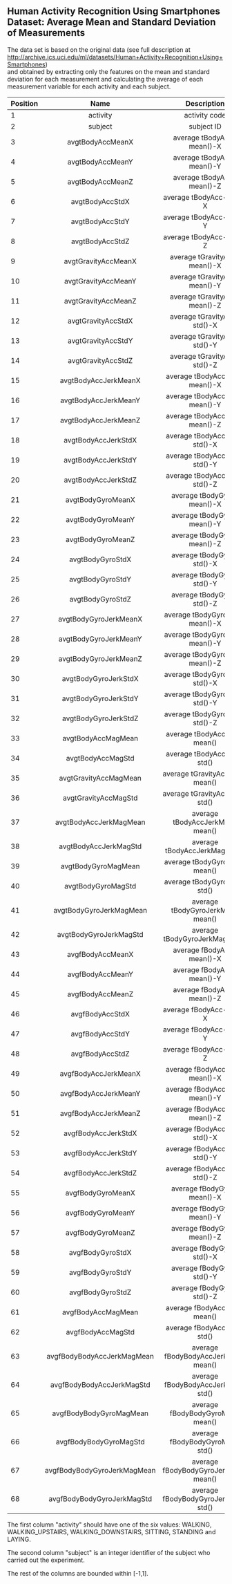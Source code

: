 ## Human Activity Recognition Using Smartphones Dataset: Average Mean and Standard Deviation of Measurements

The data set is based on the original data 
(see full description at http://archive.ics.uci.edu/ml/datasets/Human+Activity+Recognition+Using+Smartphones)  
and obtained by extracting only the features on the mean and standard deviation for each measurement and calculating
the average of each measurement variable for each activity and each subject.

| Position      |Name    | Description |
| ------------- |:-------------:|:-------------:|
|1|activity| activity code|
|2|subject| subject ID |
|3|avgtBodyAccMeanX|average tBodyAcc-mean()-X|
|4|avgtBodyAccMeanY|average tBodyAcc-mean()-Y|
|5|avgtBodyAccMeanZ|average tBodyAcc-mean()-Z|
|6|avgtBodyAccStdX|average tBodyAcc-std()-X|
|7|avgtBodyAccStdY|average tBodyAcc-std()-Y|
|8|avgtBodyAccStdZ|average tBodyAcc-std()-Z|
|9|avgtGravityAccMeanX|average tGravityAcc-mean()-X|
|10|avgtGravityAccMeanY|average tGravityAcc-mean()-Y|
|11|avgtGravityAccMeanZ|average tGravityAcc-mean()-Z|
|12|avgtGravityAccStdX|average tGravityAcc-std()-X|
|13|avgtGravityAccStdY|average tGravityAcc-std()-Y|
|14|avgtGravityAccStdZ|average tGravityAcc-std()-Z|
|15|avgtBodyAccJerkMeanX|average tBodyAccJerk-mean()-X|
|16|avgtBodyAccJerkMeanY|average tBodyAccJerk-mean()-Y|
|17|avgtBodyAccJerkMeanZ|average tBodyAccJerk-mean()-Z|
|18|avgtBodyAccJerkStdX|average tBodyAccJerk-std()-X|
|19|avgtBodyAccJerkStdY|average tBodyAccJerk-std()-Y|
|20|avgtBodyAccJerkStdZ|average tBodyAccJerk-std()-Z|
|21|avgtBodyGyroMeanX|average tBodyGyro-mean()-X|
|22|avgtBodyGyroMeanY|average tBodyGyro-mean()-Y|
|23|avgtBodyGyroMeanZ|average tBodyGyro-mean()-Z|
|24|avgtBodyGyroStdX|average tBodyGyro-std()-X|
|25|avgtBodyGyroStdY|average tBodyGyro-std()-Y|
|26|avgtBodyGyroStdZ|average tBodyGyro-std()-Z|
|27|avgtBodyGyroJerkMeanX|average tBodyGyroJerk-mean()-X|
|28|avgtBodyGyroJerkMeanY|average tBodyGyroJerk-mean()-Y|
|29|avgtBodyGyroJerkMeanZ|average tBodyGyroJerk-mean()-Z|
|30|avgtBodyGyroJerkStdX|average tBodyGyroJerk-std()-X|
|31|avgtBodyGyroJerkStdY|average tBodyGyroJerk-std()-Y|
|32|avgtBodyGyroJerkStdZ|average tBodyGyroJerk-std()-Z|
|33|avgtBodyAccMagMean|average tBodyAccMag-mean()|
|34|avgtBodyAccMagStd|average tBodyAccMag-std()|
|35|avgtGravityAccMagMean|average tGravityAccMag-mean()|
|36|avgtGravityAccMagStd|average tGravityAccMag-std()|
|37|avgtBodyAccJerkMagMean|average tBodyAccJerkMag-mean()|
|38|avgtBodyAccJerkMagStd|average tBodyAccJerkMag-std()|
|39|avgtBodyGyroMagMean|average tBodyGyroMag-mean()|
|40|avgtBodyGyroMagStd|average tBodyGyroMag-std()|
|41|avgtBodyGyroJerkMagMean|average tBodyGyroJerkMag-mean()|
|42|avgtBodyGyroJerkMagStd|average tBodyGyroJerkMag-std()|
|43|avgfBodyAccMeanX|average fBodyAcc-mean()-X|
|44|avgfBodyAccMeanY|average fBodyAcc-mean()-Y|
|45|avgfBodyAccMeanZ|average fBodyAcc-mean()-Z|
|46|avgfBodyAccStdX|average fBodyAcc-std()-X|
|47|avgfBodyAccStdY|average fBodyAcc-std()-Y|
|48|avgfBodyAccStdZ|average fBodyAcc-std()-Z|
|49|avgfBodyAccJerkMeanX|average fBodyAccJerk-mean()-X|
|50|avgfBodyAccJerkMeanY|average fBodyAccJerk-mean()-Y|
|51|avgfBodyAccJerkMeanZ|average fBodyAccJerk-mean()-Z|
|52|avgfBodyAccJerkStdX|average fBodyAccJerk-std()-X|
|53|avgfBodyAccJerkStdY|average fBodyAccJerk-std()-Y|
|54|avgfBodyAccJerkStdZ|average fBodyAccJerk-std()-Z|
|55|avgfBodyGyroMeanX|average fBodyGyro-mean()-X|
|56|avgfBodyGyroMeanY|average fBodyGyro-mean()-Y|
|57|avgfBodyGyroMeanZ|average fBodyGyro-mean()-Z|
|58|avgfBodyGyroStdX|average fBodyGyro-std()-X|
|59|avgfBodyGyroStdY|average fBodyGyro-std()-Y|
|60|avgfBodyGyroStdZ|average fBodyGyro-std()-Z|
|61|avgfBodyAccMagMean|average fBodyAccMag-mean()|
|62|avgfBodyAccMagStd|average fBodyAccMag-std()|
|63|avgfBodyBodyAccJerkMagMean|average fBodyBodyAccJerkMag-mean()|
|64|avgfBodyBodyAccJerkMagStd|average fBodyBodyAccJerkMag-std()|
|65|avgfBodyBodyGyroMagMean|average fBodyBodyGyroMag-mean()|
|66|avgfBodyBodyGyroMagStd|average fBodyBodyGyroMag-std()|
|67|avgfBodyBodyGyroJerkMagMean|average fBodyBodyGyroJerkMag-mean()|
|68|avgfBodyBodyGyroJerkMagStd|average fBodyBodyGyroJerkMag-std()|


The first column "activity" should have one of the six values: WALKING, WALKING_UPSTAIRS, WALKING_DOWNSTAIRS, SITTING, STANDING and LAYING.

The second column "subject" is an integer identifier of the subject who carried out the experiment.

The rest of the columns are bounded within [-1,1].
